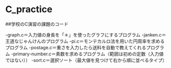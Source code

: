 # C_practice

##学校のC演習の課題のコード

-graph.c＝入力値の身長を「＊」を使ったグラフにするプログラム
-janken.c＝王道なじゃんけんのプログラム
-pi.c＝モンテカルロ法を用いた円周率を求めるプログラム
-postage.c＝重さを入力したら送料を自動で教えてくれるプログラム
-primary-number.c＝素数を求めるプログラム（範囲は初めの定数（入力値ではない））
-sort.c＝選択ソート（最大値を見つけて右から順に並べるタイプ）
